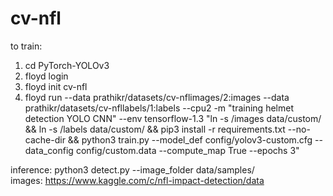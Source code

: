 # cv-nfl

to train:
1. cd PyTorch-YOLOv3
2. floyd login
3. floyd init cv-nfl
4. floyd run --data prathikr/datasets/cv-nflimages/2:images --data prathikr/datasets/cv-nfllabels/1:labels --cpu2 -m "training helmet detection YOLO CNN" --env tensorflow-1.3 "ln -s /images data/custom/ && ln -s /labels data/custom/ && pip3 install -r requirements.txt --no-cache-dir && python3 train.py --model_def config/yolov3-custom.cfg --data_config config/custom.data --compute_map True --epochs 3"

inference: python3 detect.py --image_folder data/samples/ <br>
images: https://www.kaggle.com/c/nfl-impact-detection/data
